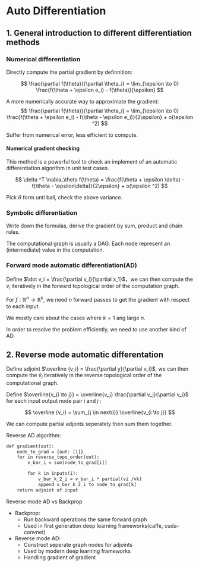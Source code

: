 # Auto Differentiation 

## 1. General introduction to different differentiation methods

### Numerical differentiation 

Directly compute the partial gradient by definnition:

$$
\frac{\partial f(\theta)}{\partial \theta_i} = \lim_{\epsilon \to 0} \frac{f(\theta + \epsilon e_i) - f(\theta)}{\epsilon}
$$

A more numerically accurate way to approximate the gradient: 
$$
\frac{\partial f(\theta)}{\partial \theta_i} = \lim_{\epsilon \to 0} \frac{f(\theta + \epsilon e_i) - f(\theta - \epsilon e_i)}{2\epsilon} + o(\epsilon ^2)
$$

Suffer from numerical error, less efficient to compute. 

#### Numerical gradient checking 
This method is a powerful tool to check an implement of an automatic differentiation algorithm in unit test cases.

$$
\delta ^T \nabla_\theta f(\theta) = \frac{f(\theta + \epsilon \delta) - f(\theta - \epsilon\delta)}{2\epsilon} +  o(\epsilon ^2)
$$

Pick $\theta$ form unti ball, check the above variance. 

### Symbolic differentiation 

Write down the formulas, derive the gradient by sum, product and chain rules. 

The computational graph is usually a DAG. Each node represent an (intermediate) value in the computation. 

### Forward mode automatic differentiation(AD)

Define $\dot v_i = \frac{\partial v_i}{\partial x_1}$，we can then compute the $\dot v_i$ iteratively in the forward topological order of the computation graph. 

For $f: \mathbb{R}^n \to \mathbb{R}^k$, we need $n$ forward passes to get the gradient with respect to each input. 

We mostly care about the cases where $k=1$ ang large $n$. 

In order to resolve the problem efficiently, we need to use another kind of AD. 

## 2. Reverse mode automatic differentation 

Define adjoint $\overline {v_i} = \frac{\partial y}{\partial v_i}$, we can then compute the $\bar v_i$ iteratively in the reverse topological order of the computational graph.

Define $\overline{v_{i \to j}} = \overline{v_j} \frac{\partial v_j}{\partial v_i}$ for each input output node pair $i$ and $j$ :

$$
\overline {v_i} = \sum_{j \in next(i)} \overline{v_{i \to j}} 
$$

We can compute partial adjonts seperately then sum them together.

Reverse AD algorithm:

```txt
def gradient(out):
    node_to_grad = {out: [1]}
    for in reverse_topo_order(out):
        v_bar_i = sum(node_to_grad[i])

        for k in inputs(i):
            v_bar_k_2_i = v_bar_i * partial(vi /vk)
            append v_bar_k_2_i to node_to_grad[k]
    return adjoint of input  
```

Reverse mode AD vs Backprop 

- Backprop:
    -  Run backward operations the same forward graph 
    - Used in first generation deep learning frameworks(caffe, cuda-convnet)
- Reverse mode AD:
    - Construct seperate graph nodes for adjoints 
    - Used by modern deep learning frameworks 
    - Handling gradient of gradient 


     